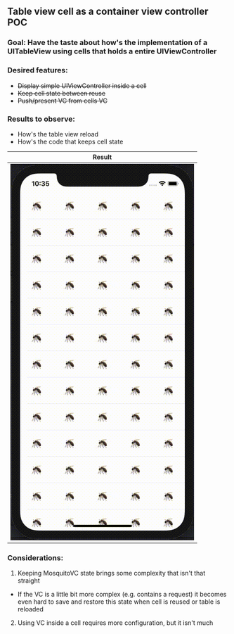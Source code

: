 ## Table view cell as a container view controller POC

### Goal: Have the taste about how's the implementation of a UITableView using cells that holds a entire UIViewController

### Desired features:
* ~~Display simple UIViewController inside a cell~~
* ~~Keep cell state between reuse~~
* ~~Push/present VC from cells VC~~

### Results to observe:
* How's the table view reload
* How's the code that keeps cell state

| Result |
|---|
| ![](mosquitos-video.gif) | 

### Considerations:

1. Keeping MosquitoVC state brings some complexity that isn't that straight
  - If the VC is a little bit more complex (e.g. contains a request) it becomes even hard to save and restore this state when cell is reused or table is reloaded
2. Using VC inside a cell requires more configuration, but it isn't much

